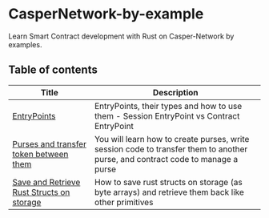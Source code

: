 # CasperNetwork-by-example
Learn Smart Contract development with Rust on Casper-Network by examples.

## Table of contents

| Title                                                                                                                                  	| Description                                                                                                                    	|
|----------------------------------------------------------------------------------------------------------------------------------------	|--------------------------------------------------------------------------------------------------------------------------------	|
| [EntryPoints](https://github.com/k3rn3lpanicc/CasperNetwork-by-example/blob/main/EntryPoints.md)                                       	| EntryPoints, their types and how to use them - Session EntryPoint vs Contract EntryPoint                                       	|
| [Purses and transfer token between them](https://github.com/k3rn3lpanicc/CasperNetwork-by-example/blob/main/Purses%26TransferToken.md) 	| You will learn how to create purses, write session code to transfer them to another purse, and contract code to manage a purse 	|
| [Save and Retrieve Rust Structs on storage](https://github.com/k3rn3lpanicc/CasperNetwork-by-example/blob/main/SaveStructs.md)         	| How to save rust structs on storage (as byte arrays) and retrieve them back like other primitives                              	|
